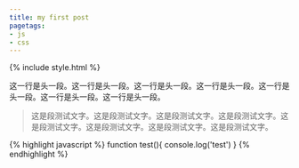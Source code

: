 ```yaml
---
title: my first post
pagetags: 
- js
- css
---
```


{% include style.html %}

<!--more-->
这一行是头一段。这一行是头一段。这一行是头一段。这一行是头一段。这一行是头一段。这一行是头一段。这一行是头一段。
<!--more-->

>这是段测试文字。这是段测试文字。这是段测试文字。这是段测试文字。这是段测试文字。这是段测试文字。这是段测试文字。这是段测试文字。

{% highlight javascript %}
  function test(){
      console.log('test')
  }
{% endhighlight %}



